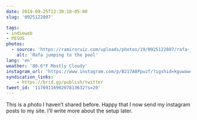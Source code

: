 ```yaml
---
date: 2019-09-25T12:30:18-05:00
slug: '0925122807'

tags:
- indieweb
- PESOS
photos:
  - source: 'https://ramiroruiz.com/uploads/photos/19/0925122807/rafa-jumping-to-the-pool.jpg'
    alt: 'Rafa jumping to the pool'
lang: 'en'
weather: '80.6°F Mostly Cloudy'
instagram_url: 'https://www.instagram.com/p/B217A8Ppuzf/?igshid=kguwaw4xgfcq'
syndication_links:
    - https://brid.gy/publish/twitter
tweet_id: '1176911690207813632?s=20'
---
```

This is a photo I haven’t shared before.
Happy that I now send my instagram posts to my site.
I’ll write more about the setup later.
